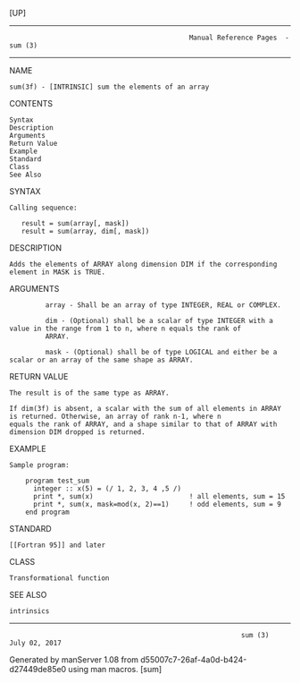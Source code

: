 [UP]

-----------------------------------------------------------------------------------------------------------------------------------
                                                 Manual Reference Pages  - sum (3)
-----------------------------------------------------------------------------------------------------------------------------------
                                                                 
NAME

    sum(3f) - [INTRINSIC] sum the elements of an array

CONTENTS

    Syntax
    Description
    Arguments
    Return Value
    Example
    Standard
    Class
    See Also

SYNTAX

    Calling sequence:

       result = sum(array[, mask])
       result = sum(array, dim[, mask])



DESCRIPTION

    Adds the elements of ARRAY along dimension DIM if the corresponding element in MASK is TRUE.

ARGUMENTS

             array - Shall be an array of type INTEGER, REAL or COMPLEX.

             dim - (Optional) shall be a scalar of type INTEGER with a value in the range from 1 to n, where n equals the rank of
             ARRAY.

             mask - (Optional) shall be of type LOGICAL and either be a scalar or an array of the same shape as ARRAY.

RETURN VALUE

    The result is of the same type as ARRAY.

    If dim(3f) is absent, a scalar with the sum of all elements in ARRAY is returned. Otherwise, an array of rank n-1, where n
    equals the rank of ARRAY, and a shape similar to that of ARRAY with dimension DIM dropped is returned.

EXAMPLE

    Sample program:

        program test_sum
          integer :: x(5) = (/ 1, 2, 3, 4 ,5 /)
          print *, sum(x)                        ! all elements, sum = 15
          print *, sum(x, mask=mod(x, 2)==1)     ! odd elements, sum = 9
        end program



STANDARD

    [[Fortran 95]] and later

CLASS

    Transformational function

SEE ALSO

    intrinsics

-----------------------------------------------------------------------------------------------------------------------------------

                                                              sum (3)                                                 July 02, 2017

Generated by manServer 1.08 from d55007c7-26af-4a0d-b424-d27449de85e0 using man macros.
                                                               [sum]
